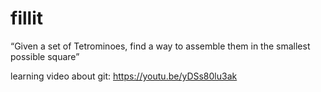 # fillit
“Given a set of Tetrominoes, find a way to assemble them in the smallest possible square”

learning video about git: https://youtu.be/yDSs80lu3ak 

